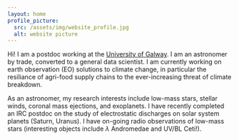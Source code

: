 ```yaml
---
layout: home
profile_picture:
  src: /assets/img/website_profile.jpg
  alt: website picture
---
```


Hi! I am a postdoc working at the <a href="https://en.wikipedia.org/wiki/University_of_Galway">University of Galway</a>. I am an astronomer by trade, converted to a general data scientist. I am currently working on earth observation (EO) solutions to climate change, in particular the resiliance of agri-food supply chains to the ever-increasing threat of climate breakdown. 

As an astronomer, my research interests include low-mass stars, stellar winds, coronal mass ejections, and exoplanets. I have recently completed an IRC postdoc on the study of electrostatic discharges on solar system planets (Saturn, Uranus). I have on-going radio observations of low-mass stars (interesting objects include $\lambda$ Andromedae and UV/BL Ceti!).
